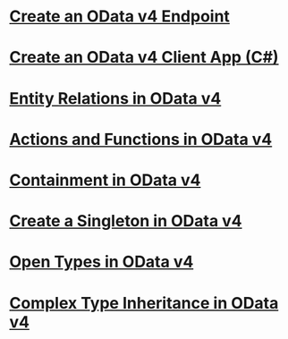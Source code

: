 # [Create an OData v4 Endpoint](create-an-odata-v4-endpoint.md)
# [Create an OData v4 Client App (C#)](create-an-odata-v4-client-app.md)
# [Entity Relations in OData v4](entity-relations-in-odata-v4.md)
# [Actions and Functions in OData v4](odata-actions-and-functions.md)
# [Containment in OData v4](odata-containment-in-web-api-22.md)
# [Create a Singleton in OData v4](using-a-singleton-in-an-odata-endpoint-in-web-api-22.md)
# [Open Types in OData v4](use-open-types-in-odata-v4.md)
# [Complex Type Inheritance in OData v4](complex-type-inheritance-in-odata-v4.md)
